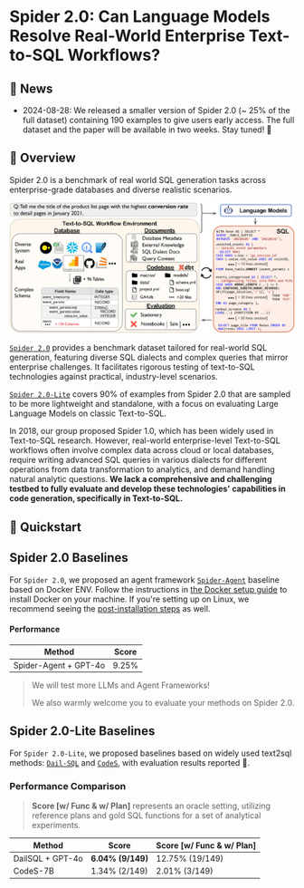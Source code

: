 # Spider 2.0: Can Language Models Resolve Real-World Enterprise Text-to-SQL Workflows?


## 📰 News

- 2024-08-28: We released a smaller version of Spider 2.0 (~ 25% of the full dataset) containing 190 examples to give users early access. The full dataset and the paper will be available in two weeks. Stay tuned! 🤗

## 👋 Overview

Spider 2.0 is a benchmark of real world SQL generation tasks across enterprise-grade databases and diverse realistic scenarios.

![Local Image](./assets/Spider2.png)

[`Spider 2.0`](https://github.com/xlang-ai/Spider2/tree/main/spider2) provides a benchmark dataset tailored for real-world SQL generation, featuring diverse SQL dialects and complex queries that mirror enterprise challenges. It facilitates rigorous testing of text-to-SQL technologies against practical, industry-level scenarios.

[`Spider 2.0-Lite`](https://github.com/xlang-ai/Spider2/tree/main/spider2-lite) covers 90% of examples from Spider 2.0 that are sampled to be more lightweight and standalone, with a focus on evaluating Large Language Models on classic Text-to-SQL.


In 2018, our group proposed Spider 1.0, which has been widely used in Text-to-SQL research. However, real-world enterprise-level Text-to-SQL workflows often involve complex data across cloud or local databases, require writing advanced SQL queries in various dialects for different operations from data transformation to analytics, and demand handling natural analytic questions. 
**We lack a comprehensive and challenging testbed to fully evaluate and develop these technologies' capabilities in code generation, specifically in Text-to-SQL.**





## 🚀 Quickstart


## Spider 2.0 Baselines

For `Spider 2.0`, we proposed an agent framework [`Spider-Agent`](https://github.com/xlang-ai/Spider2/tree/main/spider-agent) baseline based on Docker ENV. Follow the instructions in [the Docker setup guide](https://docs.docker.com/engine/install/) to install Docker on your machine. If you're setting up on Linux, we recommend seeing the [post-installation steps](https://docs.docker.com/engine/install/linux-postinstall/) as well.



#### Performance


| Method                     | Score |
| -------------------------- | ---- |
| Spider-Agent + GPT-4o   | 9.25% |

> We will test more LLMs and Agent Frameworks! 
>
> We also warmly welcome you to evaluate your methods on Spider 2.0.


## Spider 2.0-Lite Baselines

For `Spider 2.0-Lite`, we proposed baselines based on widely used text2sql methods: [`Dail-SQL`](https://github.com/xlang-ai/Spider2/blob/main/spider2-baselines/DailSQL/README.md) and [`CodeS`](https://github.com/xlang-ai/Spider2/tree/main/spider2-baselines/CodeS/README.md), with evaluation results reported :test_tube:.

### Performance Comparison

> **Score [w/ Func & w/ Plan]** represents an oracle setting, utilizing reference plans and gold SQL functions for a set of analytical experiments.


| Method                  | Score   |    Score  [w/ Func & w/ Plan]     |
| -------------------------- | ---- | -------------------------
| DailSQL + GPT-4o |  **6.04% (9/149)** |   12.75% (19/149)        |
| CodeS-7B      | 1.34% (2/149) |   2.01% (3/149)            |


